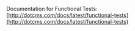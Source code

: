Documentation for Functional Tests:
[http://dotcms.com/docs/latest/functional-tests](http://dotcms.com/docs/latest/functional-tests)